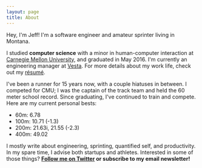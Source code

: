```yaml
---
layout: page
title: About
---
```


Hey, I'm Jeff! I'm a software engineer and amateur sprinter living in Montana.

I studied **computer science** with a minor in human-computer interaction at [Carnegie Mellon University](https://cmu.edu/), and graduated in May 2016. I'm currently an engineering manager at [Vesta](https://usevesta.com). For more details about my work life, check out my [résumé](/resume/index.html).

I've been a runner for 15 years now, with a couple hiatuses in between. I competed for CMU; I was the captain of the track team and held the 60 meter school record. Since graduating, I've continued to train and compete. Here are my current personal bests:

- 60m: 6.78
- 100m: 10.71 (-1.3)
- 200m: 21.63i, 21.55 (-2.3)
- 400m: 49.02

I mostly write about engineering, sprinting, quantified self, and productivity. In my spare time, I advise both startups and athletes. Interested in some of those things? **[Follow me on Twitter](https://www.twitter.com/iambald) or subscribe to my email newsletter!**
